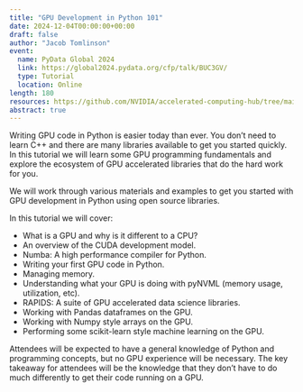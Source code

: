 ```yaml
---
title: "GPU Development in Python 101"
date: 2024-12-04T00:00:00+00:00
draft: false
author: "Jacob Tomlinson"
event:
  name: PyData Global 2024
  link: https://global2024.pydata.org/cfp/talk/BUC3GV/
  type: Tutorial
  location: Online
length: 180
resources: https://github.com/NVIDIA/accelerated-computing-hub/tree/main/gpu-python-tutorial
abstract: true
---
```


Writing GPU code in Python is easier today than ever. You don’t need to learn C++ and there are many libraries available to get you started quickly. In this tutorial we will learn some GPU programming fundamentals and explore the ecosystem of GPU accelerated libraries that do the hard work for you.

We will work through various materials and examples to get you started with GPU development in Python using open source libraries.

In this tutorial we will cover:
- What is a GPU and why is it different to a CPU?
- An overview of the CUDA development model.
- Numba: A high performance compiler for Python.
- Writing your first GPU code in Python.
- Managing memory.
- Understanding what your GPU is doing with pyNVML (memory usage, utilization, etc).
- RAPIDS: A suite of GPU accelerated data science libraries.
- Working with Pandas dataframes on the GPU.
- Working with Numpy style arrays on the GPU.
- Performing some scikit-learn style machine learning on the GPU.

Attendees will be expected to have a general knowledge of Python and programming concepts, but no GPU experience will be necessary. The key takeaway for attendees will be the knowledge that they don’t have to do much differently to get their code running on a GPU.

